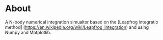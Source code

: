 # About
A N-body numerical integration simualtor based on the [Leapfrog Integratio method] (https://en.wikipedia.org/wiki/Leapfrog_integration) and using Numpy and Matplotlib.
